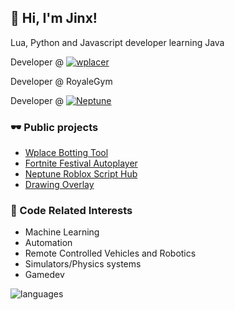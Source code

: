 ## 👋 Hi, I'm Jinx!

Lua, Python and Javascript developer learning Java

Developer @ [![wplacer](https://dcbadge.vercel.app/api/server/nkavjUXCfB)](https://discord.gg/nkavjUXCfB)

Developer @ RoyaleGym

Developer @ [![Neptune](https://dcbadge.vercel.app/api/server/bkWf3AqrEY)](https://discord.gg/bkWf3AqrEY)

### 🕶 Public projects
- [Wplace Botting Tool](https://github.com/wplacer/wplacer)
- [Fortnite Festival Autoplayer](https://github.com/JinxTheCatto/Stellite)
- [Neptune Roblox Script Hub](https://github.com/JinxTheCatto/Neptune)
- [Drawing Overlay](https://github.com/JinxTheCatto/DrawingOverlay)
  
### 🤖 Code Related Interests
- Machine Learning
- Automation
- Remote Controlled Vehicles and Robotics
- Simulators/Physics systems
- Gamedev

![languages](https://readme-badges-git-main-jinxthecattos-projects.vercel.app/api/top-langs/?username=JinxTheCatto&theme=transparent&custom_title=Used%20languages&hide_border=false&layout=compact&hide=)
